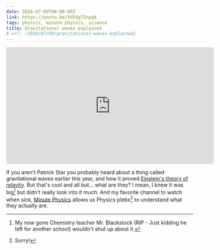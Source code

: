 ```yaml
---
date: 2016-07-09T00:00:00Z
link: https://youtu.be/YHS9g72npqA
tags: physics, minute physics, science
title: Gravitational waves explained
# url: /2016/07/09/gravitational-waves-explained/
---
```


<div class="video">

<iframe width="560" height="315" src="https://www.youtube.com/embed/YHS9g72npqA" frameborder="0" allowfullscreen></iframe>

</div>

If you aren't Patrick Star you probably heard about a thing called gravitational waves earlier this year, and how it proved [Einstein's theory of relavity](https://en.wikipedia.org/wiki/Theory_of_relativity). But that's cool and all but... what are they? I mean, I knew it was big[^1] but didn't really look into it much. And my favorite channel to watch when sick, [Minute Physics](https://www.youtube.com/channel/UCUHW94eEFW7hkUMVaZz4eDg) allows us Physics plebs[^2] to understand what they actually are.



[^1]: My now gone Chemistry teacher Mr. Blackstock (RIP - Just kidding he left for another school) wouldn't shut up about it.
[^2]: Sorry!